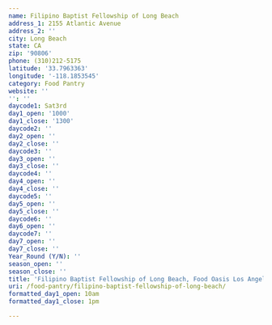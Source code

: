 ```yaml
---
name: Filipino Baptist Fellowship of Long Beach
address_1: 2155 Atlantic Avenue
address_2: ''
city: Long Beach
state: CA
zip: '90806'
phone: (310)212-5175
latitude: '33.7963363'
longitude: '-118.1853545'
category: Food Pantry
website: ''
'': ''
daycode1: Sat3rd
day1_open: '1000'
day1_close: '1300'
daycode2: ''
day2_open: ''
day2_close: ''
daycode3: ''
day3_open: ''
day3_close: ''
daycode4: ''
day4_open: ''
day4_close: ''
daycode5: ''
day5_open: ''
day5_close: ''
daycode6: ''
day6_open: ''
daycode7: ''
day7_open: ''
day7_close: ''
Year_Round (Y/N): ''
season_open: ''
season_close: ''
title: 'Filipino Baptist Fellowship of Long Beach, Food Oasis Los Angeles'
uri: /food-pantry/filipino-baptist-fellowship-of-long-beach/
formatted_day1_open: 10am
formatted_day1_close: 1pm

---
```

